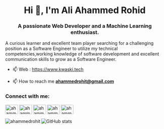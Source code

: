 <h1 align="center">Hi 👋, I'm Ali Ahammed Rohid</h1>
<h3 align="center">A passionate Web Developer and a Machine Learning enthusiast.</h3>

A curious learner and excellent team player searching for a challenging position as a Software Engineer to
utilize my technical competencies,working knowledge of software development and excellent communication skills to grow as a Software Engineer.

- 📫 Web : https://www.kwaski.tech

- 📫 How to reach me **ahammedrohit@gmail.com**

<h3 align="left">Connect with me:</h3>
<p align="left">
<a href="https://twitter.com/ahammedrohit" target="blank"><img align="center" src="https://raw.githubusercontent.com/rahuldkjain/github-profile-readme-generator/master/src/images/icons/Social/twitter.svg" alt="ahammedrohit" height="30" width="40" /></a>
<a href="https://fb.com/ahammedrohit" target="blank"><img align="center" src="https://raw.githubusercontent.com/rahuldkjain/github-profile-readme-generator/master/src/images/icons/Social/facebook.svg" alt="ahammedrohit" height="30" width="40" /></a>
<a href="https://instagram.com/ahammedrohit" target="blank"><img align="center" src="https://raw.githubusercontent.com/rahuldkjain/github-profile-readme-generator/master/src/images/icons/Social/instagram.svg" alt="ahammedrohit" height="30" width="40" /></a>
<a href="https://medium.com/ahammedrohit" target="blank"><img align="center" src="https://raw.githubusercontent.com/rahuldkjain/github-profile-readme-generator/master/src/images/icons/Social/medium.svg" alt="ahammedrohit" height="30" width="40" /></a>
<a href="https://www.youtube.com/c/ahammedrohit" target="blank"><img align="center" src="https://raw.githubusercontent.com/rahuldkjain/github-profile-readme-generator/master/src/images/icons/Social/youtube.svg" alt="ahammedrohit" height="30" width="40" /></a>
</p>


<p><img align="left" src="https://github-readme-stats.vercel.app/api/top-langs?username=ahammedrohit&show_icons=true&locale=en&layout=compact" alt="ahammedrohit" /></p>

![GitHub stats](https://github-readme-stats.vercel.app/api?username=ahammedrohit&show_icons=true&count_private=true)  

